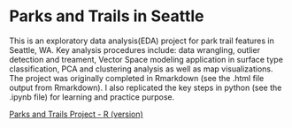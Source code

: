 # Parks and Trails in Seattle

This is an exploratory data analysis(EDA) project for park trail features in Seattle, WA. Key analysis procedures include: data wrangling,
outlier detection and treament, Vector Space modeling application in surface type classification, PCA and clustering analysis as well as 
map visualizations. The project was originally completed in Rmarkdown (see the .html file output from Rmarkdown). I also replicated the key steps in python (see the .ipynb file) for learning and practice purpose. 


[Parks and Trails Project - R (version)](https://github.com/wanjingz/Academic-Projects/blob/master/Parks%20and%20Trails/Project2_Jingzhe_Wang.html)


